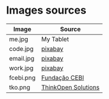 Images sources
======


Image | Source
--- | ---
me.jpg | My Tablet
code.jpg | [pixabay](https://pixabay.com/en/code-code-editor-coding-computer-1839406/)
email.jpg | [pixabay](https://pixabay.com/en/email-business-smartphone-screen-2056028/)
work.jpg | [pixabay](https://pixabay.com/en/work-typing-computer-notebook-731198/)
fcebi.png | [Fundação CEBI](http://www.fcebi.org)
tko.png | [ThinkOpen Solutions](http://thinkopen.solutions)
